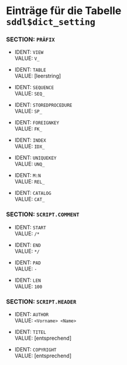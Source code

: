 Einträge für die Tabelle `sddl$dict_setting`
============================================

### SECTION: `PRÄFIX`

* IDENT: `VIEW`              
  VALUE: `V_`

* IDENT: `TABLE`              
  VALUE: [leerstring]

* IDENT: `SEQUENCE`              
  VALUE: `SEQ_`

* IDENT: `STOREDPROCEDURE`              
  VALUE: `SP_` 

* IDENT: `FOREIGNKEY`              
  VALUE: `FK_`

* IDENT: `INDEX`              
  VALUE: `IDX_`

* IDENT: `UNIQUEKEY`              
  VALUE: `UNQ_`

* IDENT: `M:N`              
  VALUE: `REL_`

* IDENT: `CATALOG`              
  VALUE: `CAT_`
  
### SECTION: `SCRIPT.COMMENT`

* IDENT: `START`              
  VALUE: `/*`

* IDENT: `END`              
  VALUE: `*/`

* IDENT: `PAD`              
  VALUE: `-`

* IDENT: `LEN`              
  VALUE: `100`
  
### SECTION: `SCRIPT.HEADER`

* IDENT: `AUTHOR`              
  VALUE: `<Vorname> <Name>`

* IDENT: `TITEL`              
  VALUE: [entsprechend]

* IDENT: `COPYRIGHT`              
  VALUE: [entsprechend]       
